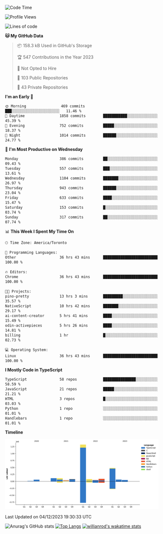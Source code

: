 <!--START_SECTION:waka-->
![Code Time](http://img.shields.io/badge/Code%20Time-853%20hrs%2051%20mins-blue)

![Profile Views](http://img.shields.io/badge/Profile%20Views-0-blue)

![Lines of code](https://img.shields.io/badge/From%20Hello%20World%20I%27ve%20Written-2.5%20million%20lines%20of%20code-blue)

**🐱 My GitHub Data** 

> 📦 158.3 kB Used in GitHub's Storage 
 > 
> 🏆 547 Contributions in the Year 2023
 > 
> 🚫 Not Opted to Hire
 > 
> 📜 103 Public Repositories 
 > 
> 🔑 43 Private Repositories 
 > 
**I'm an Early 🐤** 

```text
🌞 Morning                469 commits         ███░░░░░░░░░░░░░░░░░░░░░░   11.46 % 
🌆 Daytime                1858 commits        ███████████░░░░░░░░░░░░░░   45.39 % 
🌃 Evening                752 commits         █████░░░░░░░░░░░░░░░░░░░░   18.37 % 
🌙 Night                  1014 commits        ██████░░░░░░░░░░░░░░░░░░░   24.77 % 
```
📅 **I'm Most Productive on Wednesday** 

```text
Monday                   386 commits         ██░░░░░░░░░░░░░░░░░░░░░░░   09.43 % 
Tuesday                  557 commits         ███░░░░░░░░░░░░░░░░░░░░░░   13.61 % 
Wednesday                1104 commits        ███████░░░░░░░░░░░░░░░░░░   26.97 % 
Thursday                 943 commits         ██████░░░░░░░░░░░░░░░░░░░   23.04 % 
Friday                   633 commits         ████░░░░░░░░░░░░░░░░░░░░░   15.47 % 
Saturday                 153 commits         █░░░░░░░░░░░░░░░░░░░░░░░░   03.74 % 
Sunday                   317 commits         ██░░░░░░░░░░░░░░░░░░░░░░░   07.74 % 
```


📊 **This Week I Spent My Time On** 

```text
🕑︎ Time Zone: America/Toronto

💬 Programming Languages: 
Other                    36 hrs 43 mins      █████████████████████████   100.00 % 

🔥 Editors: 
Chrome                   36 hrs 43 mins      █████████████████████████   100.00 % 

🐱‍💻 Projects: 
pino-pretty              13 hrs 3 mins       █████████░░░░░░░░░░░░░░░░   35.57 % 
NativeScript             10 hrs 42 mins      ███████░░░░░░░░░░░░░░░░░░   29.17 % 
ai-content-creator       5 hrs 41 mins       ████░░░░░░░░░░░░░░░░░░░░░   15.49 % 
odin-activepieces        5 hrs 26 mins       ████░░░░░░░░░░░░░░░░░░░░░   14.81 % 
billing                  1 hr                █░░░░░░░░░░░░░░░░░░░░░░░░   02.73 % 

💻 Operating System: 
Linux                    36 hrs 43 mins      █████████████████████████   100.00 % 
```

**I Mostly Code in TypeScript** 

```text
TypeScript               58 repos            ███████████████░░░░░░░░░░   58.59 % 
JavaScript               21 repos            █████░░░░░░░░░░░░░░░░░░░░   21.21 % 
HTML                     3 repos             █░░░░░░░░░░░░░░░░░░░░░░░░   03.03 % 
Python                   1 repo              ░░░░░░░░░░░░░░░░░░░░░░░░░   01.01 % 
Handlebars               1 repo              ░░░░░░░░░░░░░░░░░░░░░░░░░   01.01 % 
```



**Timeline**

![Lines of Code chart](https://raw.githubusercontent.com/wise-introvert/wise-introvert/master/assets/bar_graph.png)


 Last Updated on 04/12/2023 19:30:33 UTC
<!--END_SECTION:waka-->

![Anurag's GitHub stats](https://github-readme-stats.vercel.app/api?username=wise-introvert&count_private=true&show_icons=true)
[![Top Langs](https://github-readme-stats.vercel.app/api/top-langs/?username=wise-introvert&langs_count=10)](https://github.com/anuraghazra/github-readme-stats)
[![willianrod's wakatime stats](https://github-readme-stats.vercel.app/api/wakatime?username=wiseintrovert)](https://github.com/anuraghazra/github-readme-stats)
